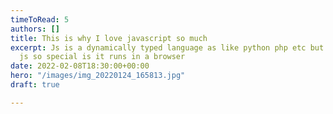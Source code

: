 ```yaml
---
timeToRead: 5
authors: []
title: This is why I love javascript so much
excerpt: Js is a dynamically typed language as like python php etc but what makes
  js so special is it runs in a browser
date: 2022-02-08T18:30:00+00:00
hero: "/images/img_20220124_165813.jpg"
draft: true

---
```

